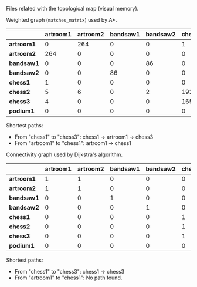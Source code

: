 Files related with the topological map (visual memory).

Weighted graph (`matches_matrix`) used by A*.

|              | artroom1 | artroom2 | bandsaw1 | bandsaw2 | chess1 | chess2 | chess3 | podium1 |
|--------------|----------|----------|----------|----------|--------|--------|--------|---------|
| **artroom1** | 0        | 264      | 0        | 0        | 1      | 5      | 4      | 0       |
| **artroom2** | 264      | 0        | 0        | 0        | 0      | 6      | 0      | 0       |
| **bandsaw1** | 0        | 0        | 0        | 86       | 0      | 0      | 0      | 0       |
| **bandsaw2** | 0        | 0        | 86       | 0        | 0      | 2      | 0      | 0       |
| **chess1**   | 1        | 0        | 0        | 0        | 0      | 193    | 165    | 0       |
| **chess2**   | 5        | 6        | 0        | 2        | 193    | 0      | 206    | 0       |
| **chess3**   | 4        | 0        | 0        | 0        | 165    | 206    | 0      | 0       |
| **podium1**  | 0        | 0        | 0        | 0        | 0      | 0      | 0      | 0       |

Shortest paths:
* From "chess1" to "chess3": chess1 → artroom1 → chess3
* From "artroom1" to "chess1": artroom1 → chess1

Connectivity graph used by Dijkstra's algorithm.

|              | artroom1 | artroom2 | bandsaw1 | bandsaw2 | chess1 | chess2 | chess3 | podium1 |
|--------------|----------|----------|----------|----------|--------|--------|--------|---------|
| **artroom1** | 1        | 1        | 0        | 0        | 0      | 0      | 0      | 0       |
| **artroom2** | 1        | 1        | 0        | 0        | 0      | 0      | 0      | 0       |
| **bandsaw1** | 0        | 0        | 1        | 0        | 0      | 0      | 0      | 0       |
| **bandsaw2** | 0        | 0        | 0        | 1        | 0      | 0      | 0      | 0       |
| **chess1**   | 0        | 0        | 0        | 0        | 1      | 1      | 1      | 0       |
| **chess2**   | 0        | 0        | 0        | 0        | 1      | 1      | 1      | 0       |
| **chess3**   | 0        | 0        | 0        | 0        | 1      | 1      | 1      | 0       |
| **podium1**  | 0        | 0        | 0        | 0        | 0      | 0      | 0      | 1       |

Shortest paths:    
* From "chess1" to "chess3": chess1 → chess3
* From "artroom1" to "chess1": No path found.

